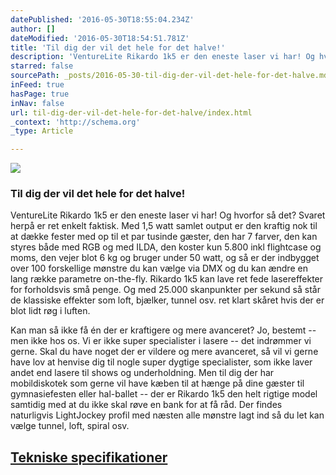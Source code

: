 ```yaml
---
datePublished: '2016-05-30T18:55:04.234Z'
author: []
dateModified: '2016-05-30T18:54:51.781Z'
title: 'Til dig der vil det hele for det halve!'
description: 'VentureLite Rikardo 1k5 er den eneste laser vi har! Og hvorfor så det? Svaret herpå er ret enkelt faktisk. Med 1,5 watt samlet output er den kraftig nok til at dække fester med op til et par tusinde gæster, den har 7 farver, den kan styres både med RGB og med ILDA, den koster kun 5.800 inkl flightcase og moms, den vejer blot 6 kg og bruger under 50 watt, og så er der indbygget over 100 forskellige mønstre du kan vælge via DMX og du kan ændre en lang række parametre on-the-fly. Rikardo 1k5 kan lave ret fede lasereffekter for forholdsvis små penge. Og med 25.000 skanpunkter per sekund så står de klassiske effekter som loft, bjælker, tunnel osv. ret klart skåret hvis der er blot lidt røg i luften.'
starred: false
sourcePath: _posts/2016-05-30-til-dig-der-vil-det-hele-for-det-halve.md
inFeed: true
hasPage: true
inNav: false
url: til-dig-der-vil-det-hele-for-det-halve/index.html
_context: 'http://schema.org'
_type: Article

---
```

![](https://s3-us-west-2.amazonaws.com/the-grid-img/p/614343369b14119408eef922e04f677b81d1baa3.jpg)

### Til dig der vil det hele for det halve!

VentureLite Rikardo 1k5 er den eneste laser vi har! Og hvorfor så det? Svaret herpå er ret enkelt faktisk. Med 1,5 watt samlet output er den kraftig nok til at dække fester med op til et par tusinde gæster, den har 7 farver, den kan styres både med RGB og med ILDA, den koster kun 5.800 inkl flightcase og moms, den vejer blot 6 kg og bruger under 50 watt, og så er der indbygget over 100 forskellige mønstre du kan vælge via DMX og du kan ændre en lang række parametre on-the-fly. Rikardo 1k5 kan lave ret fede lasereffekter for forholdsvis små penge. Og med 25.000 skanpunkter per sekund så står de klassiske effekter som loft, bjælker, tunnel osv. ret klart skåret hvis der er blot lidt røg i luften.

Kan man så ikke få én der er kraftigere og mere avanceret? Jo, bestemt -- men ikke hos os. Vi er ikke super specialister i lasere -- det indrømmer vi gerne. Skal du have noget der er vildere og mere avanceret, så vil vi gerne have lov at henvise dig til nogle super dygtige specialister, som ikke laver andet end lasere til shows og underholdning. Men til dig der har mobildiskotek som gerne vil have kæben til at hænge på dine gæster til gymnasiefesten eller hal-ballet -- der er Rikardo 1k5 den helt rigtige model samtidig med at du ikke skal røve en bank for at få råd. Der findes naturligvis LightJockey profil med næsten alle mønstre lagt ind så du let kan vælge tunnel, loft, spiral osv.

## [Tekniske specifikationer][0]

[0]: http://venturelite.dk/filer/Rikardo%201k5%20Specifikationer.pdf